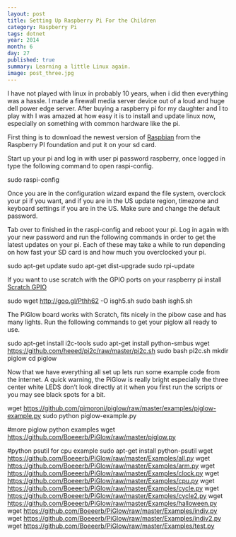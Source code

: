 ```yaml
---
layout: post
title: Setting Up Raspberry Pi For the Children
category: Raspberry Pi
tags: dotnet
year: 2014
month: 6
day: 27
published: true
summary: Learning a little Linux again.
image: post_three.jpg
---
```


I have not played with linux in probably 10 years, when i did then everything was a hassle. I made a firewall media server device out of a loud and huge dell power edge server. After buying a raspberry pi for my daughter and I to play with I was amazed at how easy it is to install and update linux now, especially on something with common hardware like the pi.

First thing is to download the newest version of  [Raspbian](https://www.raspberrypi.org/downloads/)  from the Raspberry PI foundation and put it on your sd card.

Start up your pi and log in with user pi password raspberry, once logged in type the following command to open raspi-config.

  sudo raspi-config

Once you are in the configuration wizard expand the file system, overclock your pi if you want, and if you are in the US update region, timezone and keyboard settings if you are in the US. Make sure and change the default password.

Tab over to finished in the raspi-config and reboot your pi. Log in again with your new password and run the following commands in order to get the latest updates on your pi. Each of these may take a while to run depending on how fast your SD card is and how much you overclocked your pi.

  sudo apt-get update
  sudo apt-get dist-upgrade
  sudo rpi-update

If you want to use scratch with the GPIO ports on your raspberry pi install [Scratch GPIO](http://simplesi.net/scratchgpio/scratch-raspberrypi-gpio/)

  sudo wget http://goo.gl/Pthh62 -O isgh5.sh
  sudo bash isgh5.sh

The PiGlow board works with Scratch, fits nicely in the pibow case and has many lights. Run the following commands to get your piglow all ready to use.

  sudo apt-get install i2c-tools
  sudo apt-get install python-smbus
  wget https://github.com/heeed/pi2c/raw/master/pi2c.sh
  sudo bash pi2c.sh
  mkdir piglow
  cd piglow

Now that we have everything all set up lets run some example code from the internet. A quick warning, the PiGlow is really bright especially the three center white LEDS don’t look directly at it when you first run the scripts or you may see black spots for a bit.

  wget https://github.com/pimoroni/piglow/raw/master/examples/piglow-example.py
  sudo python piglow-example.py

  #more piglow python examples
  wget https://github.com/Boeeerb/PiGlow/raw/master/piglow.py

  #python psutil for cpu example
  sudo apt-get install python-psutil
  wget https://github.com/Boeeerb/PiGlow/raw/master/Examples/all.py
  wget https://github.com/Boeeerb/PiGlow/raw/master/Examples/arm.py
  wget https://github.com/Boeeerb/PiGlow/raw/master/Examples/clock.py
  wget https://github.com/Boeeerb/PiGlow/raw/master/Examples/cpu.py
  wget https://github.com/Boeeerb/PiGlow/raw/master/Examples/cycle.py
  wget https://github.com/Boeeerb/PiGlow/raw/master/Examples/cycle2.py
  wget https://github.com/Boeeerb/PiGlow/raw/master/Examples/halloween.py
  wget https://github.com/Boeeerb/PiGlow/raw/master/Examples/indiv.py
  wget https://github.com/Boeeerb/PiGlow/raw/master/Examples/indiv2.py
  wget https://github.com/Boeeerb/PiGlow/raw/master/Examples/test.py
